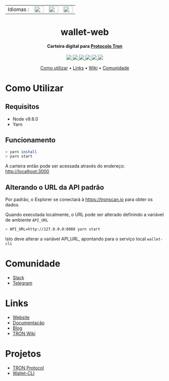 <h2 align="center">
    <table align="center">
        <tr>
            <td>Idiomas :</td>
            <td><a href="./README.md"><img src="http://flags.fmcdn.net/data/flags/w580/gb.png" width="30" height="20"></a></td>
            <td><a href="./README_FR.md"><img src="http://flags.fmcdn.net/data/flags/w580/fr.png" width="30" height="20"></a></td>
            <td><a href="./README_BR.md"><img src="http://flags.fmcdn.net/data/flags/w580/br.png" width="30" height="20"></a></td>
        </tr>
    </table>
</h2>

<h1 align="center">
  wallet-web
  <br>
</h1>

<h4 align="center">
  Carteira digital para <a href="https://tron.network">Protocolo Tron</a>
</h4>

<p align="center">
  <a href="https://join.slack.com/t/tronfoundation/shared_invite/enQtMzAzNzg4NTI4NDM3LTAyZGQzMzEzMjNkNDU0ZjNkNTA4OTYyNTA5YWZmYjE3MTEyOWZhNzljNzQwODM3NDQ0OWRiMTIyMDhlYzgyOGQ">
    <img src="https://img.shields.io/badge/chat-on%20slack-brightgreen.svg">
  </a>
    
  <a href="https://travis-ci.org/tronprotocol/wallet-web">
    <img src="https://travis-ci.org/tronprotocol/wallet-web.svg?branch=develop">
  </a>
  
  <a href="https://github.com/tronprotocol/wallet-web/issues">
    <img src="https://img.shields.io/github/issues/tronprotocol/wallet-web.svg">
  </a>
  
  <a href="https://github.com/tronprotocol/wallet-web/pulls">
    <img src="https://img.shields.io/github/issues-pr/tronprotocol/wallet-web.svg">
  </a>
  
  <a href="https://github.com/tronprotocol/wallet-web/graphs/contributors"> 
    <img src="https://img.shields.io/github/contributors/tronprotocol/wallet-web.svg">
  </a>
  
  <a href="LICENSE">
    <img src="https://img.shields.io/github/license/tronprotocol/wallet-web.svg">
  </a>
</p>

<p align="center">
  <a href="#how-to-use">Como utilizar</a> •
  <a href="#links">Links</a> •
  <a href="http://wiki.tron.network">Wiki</a> •
  <a href="#community">Comunidade</a>
</p>

# Como Utilizar

## Requisitos

* Node v9.8.0
* Yarn

## Funcionamento

```bash
> yarn install
> yarn start
```

A carteira então pode ser acessada através do endereço: [http://localhost:3000](http://localhost:3000)

## Alterando o URL da API padrão

Por padrão, o Explorer se conectará à https://tronscan.io para obter os dados. 

Quando executada localmente, o URL pode ser alterado definindo a variável de ambiente `API_URL` 

```bash
> API_URL=http://127.0.0.0:8088 yarn start
```

Isto deve alterar a variável API_URL, apontando para o serviço local `wallet-cli`

# Comunidade

* [Slack](https://join.slack.com/t/tronfoundation/shared_invite/enQtMzAzNzg4NTI4NDM3LTAyZGQzMzEzMjNkNDU0ZjNkNTA4OTYyNTA5YWZmYjE3MTEyOWZhNzljNzQwODM3NDQ0OWRiMTIyMDhlYzgyOGQ)
* [Telegram](https://t.me/tronnetworkEN)

# Links

* [Website](https://tron.network/)
* [Documentação](https://github.com/tronprotocol/wallet-web)
* [Blog](https://tronprotocol.github.io/tron-blog/)
* [TRON Wiki](http://wiki.tron.network/en/latest/)

# Projetos

* [TRON Protocol](https://github.com/tronprotocol/protocol)
* [Wallet-CLI](https://github.com/tronprotocol/wallet-cli)
